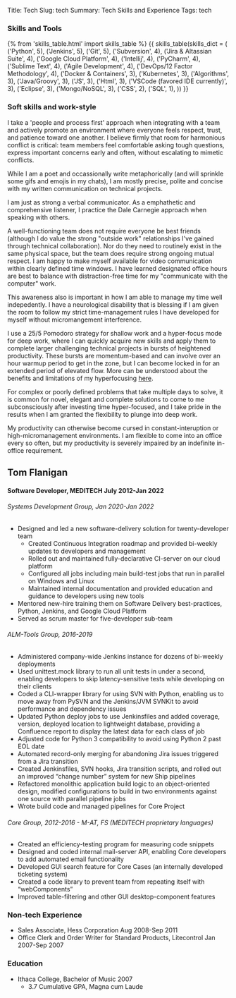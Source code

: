 Title: Tech
Slug: tech
Summary: Tech Skills and Experience
Tags: tech

### Skills and Tools

{% from 'skills_table.html' import skills_table %}
{{ skills_table(skills_dict = (
    ('Python', 5),
    ('Jenkins', 5),
    ('Git', 5),
    ('Subversion', 4),
    ('Jira & Altassian Suite', 4),
    ('Google Cloud Platform', 4),
    ('Intellij', 4),
    ('PyCharm', 4),
    ('Sublime Text', 4),
    ('Agile Development', 4),
    ('DevOps/12 Factor Methodology', 4),
    ('Docker & Containers', 3),
    ('Kubernetes', 3),
    ('Algorithms', 3),
    ('Java/Groovy', 3),
    ('JS', 3),
    ('Html', 3),
    ('VSCode (favored IDE currently)', 3),
    ('Eclipse', 3),
    ('Mongo/NoSQL', 3),
    ('CSS', 2),
    ('SQL', 1),
    )) }}

### Soft skills and work-style

I take a 'people and process first' approach when integrating with a team and actively promote an environment where everyone feels respect, trust, and patience toward one another.
I believe firmly that room for harmonious conflict is critical: team members feel comfortable asking tough questions, express important concerns early and often, without escalating to mimetic conflicts.

While I am a poet and occassionally write metaphorically (and will sprinkle some gifs and emojis in my chats), I am mostly precise, polite and concise with my written communication on technical projects.  

I am just as strong a verbal communicator.
As a emphathetic and comprehensive listener, I practice the Dale Carnegie approach when speaking with others. 

A well-functioning team does not require everyone be best friends (although I do value the strong "outside work" relationships I've gained through technical collaboration). Nor do they need to routinely exist in the same physical space, but the team does require strong ongoing mutual respect.
I am happy to make myself available for video communication within clearly defined time windows. 
I have learned designated office hours are best to balance with distraction-free time for my "communicate with the computer" work.  
  
This awareness also is important in how I am able to manage my time well indepedently. I have a neurological disability that is blessing if I am given the room to follow my strict time-management rules I have developed for myself without micromangement interference.  

I use a 25/5 Pomodoro strategy for shallow work and a hyper-focus mode for deep work, where I can quickly acquire new skills and apply them to complete larger challenging technical projects in bursts of heightened productivity.
These bursts are momentum-based and can involve over an hour warmup period to get in the zone, but I can become locked in for an extended period of elevated flow.
More can be understood about the benefits and limitations of my hyperfocusing [here](https://www.additudemag.com/adhd-symptoms-hyperfocus-attention/).  

For complex or poorly defined problems that take multiple days to solve, it is common for novel, elegant and complete solutions to come to me subconsciously after investing time hyper-focused, and I take pride in the results when I am granted the flexibility to plunge into deep work.  

My productivity can otherwise become cursed in constant-interuption or high-micromanagement environments. I am flexible to come into an office every so often, but my productivity is severely impaired by an indefinite in-office requirement.

## Tom Flanigan
#### Software Developer, MEDITECH July 2012-Jan 2022
###### Systems Development Group, Jan 2020-Jan 2022
* Designed and led a new software-delivery solution for twenty-developer team
  * Created Continuous Integration roadmap and provided bi-weekly updates to developers and management 
  * Rolled out and maintained fully-declarative CI-server on our cloud platform
  * Configured all jobs including main build-test jobs that run in parallel on Windows and Linux
  * Maintained internal documentation and provided education and guidance to developers using new tools
* Mentored new-hire training them on Software Delivery best-practices, Python, Jenkins, and Google Cloud Platform
* Served as scrum master for five-developer sub-team

###### ALM-Tools Group, 2016-2019
* Administered company-wide Jenkins instance for dozens of bi-weekly deployments
* Used unittest.mock library to run all unit tests in under a second, enabling developers to skip latency-sensitive tests while developing on their clients
* Coded a CLI-wrapper library for using SVN with Python, enabling us to move away from PySVN and the Jenkins/JVM SVNKit to avoid performance and dependency issues
* Updated Python deploy jobs to use Jenkinsfiles and added coverage, version, deployed location to lightweight database, providing a Confluence report to display the latest data for each class of job
* Adjusted code for Python 3 compatibility to avoid using Python 2 past EOL date
* Automated record-only merging for abandoning Jira issues triggered from a Jira transition
* Created Jenkinsfiles, SVN hooks, Jira transition scripts, and rolled out an improved “change number” system for new Ship pipelines
* Refactored monolithic application build logic to an object-oriented design, modified configurations to build in two environments against one source with parallel pipeline jobs
* Wrote build code and managed pipelines for Core Project

###### Core Group, 2012-2016 - M-AT, FS (MEDITECH proprietary languages)
* Created an efficiency-testing program for measuring code snippets
* Designed and coded internal mail-server API, enabling Core developers to add automated email functionality
* Developed GUI search feature for Core Cases (an internally developed ticketing system)
* Created a code library to prevent team from repeating itself with “webComponents”
* Improved table-filtering and other GUI desktop-component features 

### Non-tech Experience
* Sales Associate, Hess Corporation Aug 2008-Sep 2011
* Office Clerk and Order Writer for Standard Products, Litecontrol Jan 2007-Sep 2007
### Education
* Ithaca College, Bachelor of Music 2007
  * 3.7 Cumulative GPA, Magna cum Laude
